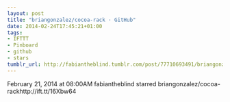 ```yaml
---
layout: post
title: "briangonzalez/cocoa-rack · GitHub"
date: 2014-02-24T17:45:21+01:00
tags:
- IFTTT
- Pinboard
- github
- stars
tumblr_url: http://fabiantheblind.tumblr.com/post/77710693491/briangonzalez-cocoa-rack-github
---
```

February 21, 2014 at 08:00AM
fabiantheblind starred briangonzalez/cocoa-rackhttp://ift.tt/16Xbw64

